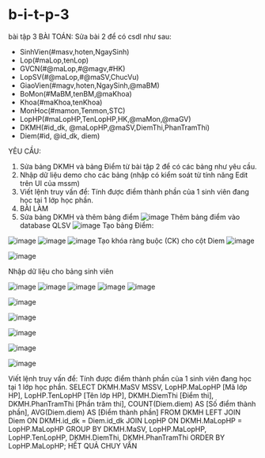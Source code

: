 # b-i-t-p-3
bài tập 3
BÀI TOÁN: Sửa bài 2 để có csdl như sau:
  + SinhVien(#masv,hoten,NgaySinh)
  + Lop(#maLop,tenLop)
  + GVCN(#@maLop,#@magv,#HK)
  + LopSV(#@maLop,#@maSV,ChucVu)
  + GiaoVien(#magv,hoten,NgaySinh,@maBM)
  + BoMon(#MaBM,tenBM,@maKhoa)
  + Khoa(#maKhoa,tenKhoa)
  + MonHoc(#mamon,Tenmon,STC)
  + LopHP(#maLopHP,TenLopHP,HK,@maMon,@maGV)
  + DKMH(#id_dk, @maLopHP,@maSV,DiemThi,PhanTramThi)
  + Diem(#id, @id_dk, diem)

YÊU CẦU:
1. Sửa bảng DKMH và bảng Điểm từ bài tập 2 để có các bảng như yêu cầu.
2. Nhập dữ liệu demo cho các bảng (nhập có kiểm soát từ tính năng Edit trên UI của mssm)
3. Viết lệnh truy vấn để: Tính được điểm thành phần của 1 sinh viên đang học tại 1 lớp học phần.
4. BÀI LÀM
5.   Sửa bảng DKMH và thêm bảng điểm
![image](https://github.com/user-attachments/assets/08da90bb-50b9-44ac-92f1-fa7d861e5712)
Thêm bảng điểm vào database QLSV
![image](https://github.com/user-attachments/assets/0dde9520-3b68-4fa5-a2d1-21d890a7b658)
Tạo bảng Điểm:

![image](https://github.com/user-attachments/assets/4c13b80f-166b-4a79-8a4a-808857a80f60)
![image](https://github.com/user-attachments/assets/71c55ec9-1117-4e7e-8015-35cb8a6ca4a6)
![image](https://github.com/user-attachments/assets/8101dd6b-22ec-4e9e-bd97-ee90cffb9901)
Tạo khóa ràng buộc (CK) cho cột Diem
![image](https://github.com/user-attachments/assets/a969b54d-2e8e-4301-b841-97cc5ac0a632)

![image](https://github.com/user-attachments/assets/8d532d5a-3f44-4cb9-9bc2-b83e753bb17c)

Nhập dữ liệu cho bảng sinh viên

![image](https://github.com/user-attachments/assets/8a10c864-3b76-482e-aeb7-882a0fdbd4d1)
![image](https://github.com/user-attachments/assets/31a49875-c16a-4b23-9503-2f6017d2a2fd)
![image](https://github.com/user-attachments/assets/ff08333b-ee36-45c8-b03f-18c0c08e9fb1)
![image](https://github.com/user-attachments/assets/2e0f9cc6-bfcf-434e-80df-341aabd6501c)
![image](https://github.com/user-attachments/assets/de89d76c-10f5-42b8-9526-a3e75b597e41)

![image](https://github.com/user-attachments/assets/6533cb36-a547-4e4c-8d79-df8d98d11b6a)

![image](https://github.com/user-attachments/assets/251fdfa2-1c68-4f76-81fa-13c288f2c7a0)


![image](https://github.com/user-attachments/assets/2e645c1a-c97d-4836-85c0-efbd193ab483)

![image](https://github.com/user-attachments/assets/45dad8db-c38c-43be-838c-95ac60fed98e)

![image](https://github.com/user-attachments/assets/a0c1dbb5-9cee-48bd-bcca-1413a36b0c16)


Viết lệnh truy vấn để: Tính được điểm thành phần của 1 sinh viên đang học tại 1 lớp học phần.
SELECT 
      DKMH.MaSV MSSV, 
      LopHP.MaLopHP [Mã lớp HP], 
      LopHP.TenLopHP [Tên lớp HP], 
      DKMH.DiemThi [Điểm thi], 
      DKMH.PhanTramThi [Phần trăm thi], 
  	  COUNT(Diem.diem) AS [Số điểm thành phần],
      AVG(Diem.diem) AS [Điểm thành phần]
  FROM DKMH
  LEFT JOIN Diem ON DKMH.id_dk = Diem.id_dk
  JOIN LopHP ON DKMH.MaLopHP = LopHP.MaLopHP
  GROUP BY DKMH.MaSV, LopHP.MaLopHP, LopHP.TenLopHP, DKMH.DiemThi, DKMH.PhanTramThi
  ORDER BY LopHP.MaLopHP;
  HẾT QUẢ CHUY VẤN







